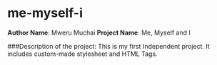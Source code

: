 # me-myself-i
**Author Name**: Mweru Muchai
**Project Name**: Me, Myself and I


###Description of the project:
This is my first Independent project. It includes custom-made stylesheet and HTML Tags.
